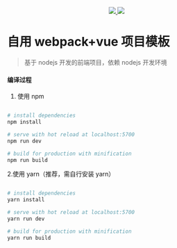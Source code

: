 <p align="center">
  <a href="https://travis-ci.org/afarwind/free007-template">
    <img src="https://travis-ci.org/afarwind/free007-template.svg?branch=master">
  </a>
  <a href="LICENSE">
    <img src="https://img.shields.io/badge/License-MIT-yellow.svg">
  </a>
</p>

# 自用 webpack+vue 项目模板

> 基于 nodejs 开发的前端项目，依赖 nodejs 开发环境

#### 编译过程

1. 使用 npm

```bash

# install dependencies
npm install

# serve with hot reload at localhost:5700
npm run dev

# build for production with minification
npm run build


```

2.使用 yarn（推荐，需自行安装 yarn）

```bash

# install dependencies
yarn install

# serve with hot reload at localhost:5700
yarn run dev

# build for production with minification
yarn run build


```

